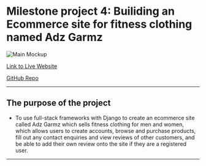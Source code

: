 # Milestone project 4: Builiding an Ecommerce site for fitness clothing named Adz Garmz

![Main Mockup]()

[Link to Live Website](https://adz-garmz.herokuapp.com)

[GitHub Repo](https://github.com/adilkhr/my-ms4-project)

***

## The purpose of the project

* To use full-stack frameworks with Django to create an ecommerce site called Adz Garmz which sells fitness clothing for men and women, which allows users to create accounts, browse and purchase products, fill out any contact enquiries and view reviews of other customers, and be able to add their own review onto the site if they are a registered user.

***
